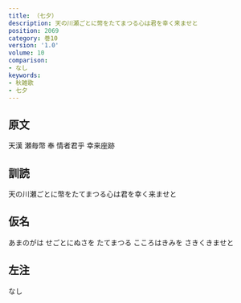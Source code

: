 ```yaml
---
title: （七夕）
description: 天の川瀬ごとに幣をたてまつる心は君を幸く来ませと
position: 2069
category: 巻10
version: '1.0'
volume: 10
comparison:
- なし
keywords:
- 秋雑歌
- 七夕
---
```


## 原文

天漢 瀬毎幣 奉 情者君乎 幸来座跡

## 訓読

天の川瀬ごとに幣をたてまつる心は君を幸く来ませと

## 仮名

あまのがは せごとにぬさを たてまつる こころはきみを さきくきませと

## 左注

なし
